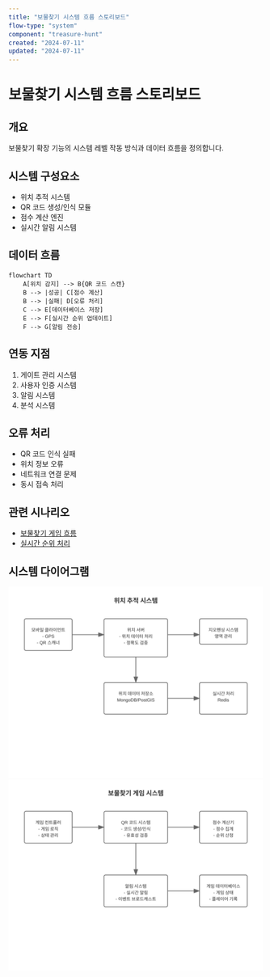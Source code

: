 ```yaml
---
title: "보물찾기 시스템 흐름 스토리보드"
flow-type: "system"
component: "treasure-hunt"
created: "2024-07-11"
updated: "2024-07-11"
---
```


# 보물찾기 시스템 흐름 스토리보드

## 개요
보물찾기 확장 기능의 시스템 레벨 작동 방식과 데이터 흐름을 정의합니다.

## 시스템 구성요소
- 위치 추적 시스템
- QR 코드 생성/인식 모듈
- 점수 계산 엔진
- 실시간 알림 시스템

## 데이터 흐름
```mermaid
flowchart TD
    A[위치 감지] --> B{QR 코드 스캔}
    B --> |성공| C[점수 계산]
    B --> |실패| D[오류 처리]
    C --> E[데이터베이스 저장]
    E --> F[실시간 순위 업데이트]
    F --> G[알림 전송]
```

## 연동 지점
1. 게이트 관리 시스템
2. 사용자 인증 시스템
3. 알림 시스템
4. 분석 시스템

## 오류 처리
- QR 코드 인식 실패
- 위치 정보 오류
- 네트워크 연결 문제
- 동시 접속 처리

## 관련 시나리오
- [보물찾기 게임 흐름](/scenarios/system-scenarios/extensions/treasure-hunt-flow.md)
- [실시간 순위 처리](/scenarios/system-scenarios/extensions/realtime-ranking.md)

## 시스템 다이어그램
![위치 추적 시스템](./images/treasure-hunt-system/location-tracking.svg)
![게임 시스템 구조도](./images/treasure-hunt-system/game-system.svg)
